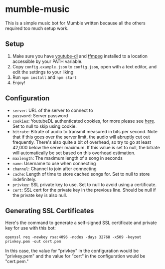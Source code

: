 # mumble-music

This is a simple music bot for Mumble written because all the others required too much setup work.

## Setup

1. Make sure you have [youtube-dl](https://youtube-dl.org/) and [ffmpeg](https://ffmpeg.org/) installed to a location accessible by your PATH variable.
2. Copy `config.example.json` to `config.json`, open with a text editor, and edit the settings to your liking
3. Run `npm install` and `npm start`
4. Enjoy!

## Configuration

* `server`: URL of the server to connect to
* `password`: Server password
* `cookies`: YoutubeDL authenticated cookies, for more please see [here](https://github.com/ytdl-org/youtube-dl/issues/26054#issuecomment-754093206). Set to null to skip using cookie.
* `bitrate`: Bitrate of audio to transmit measured in bits per second. Note that if this goes over the server limit, the audio will abruptly cut out frequently. There's also quite a bit of overhead, so try to go at least 42,000 below the server maximum. If this value is set to null, the bitrate will automatically be set based on this overhead estimation.
* `maxlength`: The maximum length of a song in seconds
* `name`: Username to use when connecting
* `channel`: Channel to join after connecting
* `cache`: Length of time to store cached songs for. Set to null to store indefinitely.
* `privkey`: SSL private key to use. Set to null to avoid using a certificate.
* `cert`: SSL cert for the private key in the previous line. Should be null if the private key is also null.

## Generating SSL Certificates

Here's the command to generate a self-signed SSL certificate and private key for use with this bot:

`openssl req -newkey rsa:4096 -nodes -days 32768 -x509 -keyout privkey.pem -out cert.pem`

In this case, the value for "privkey" in the configuration would be "privkey.pem" and the value for "cert" in the configuration would be "cert.pem."
